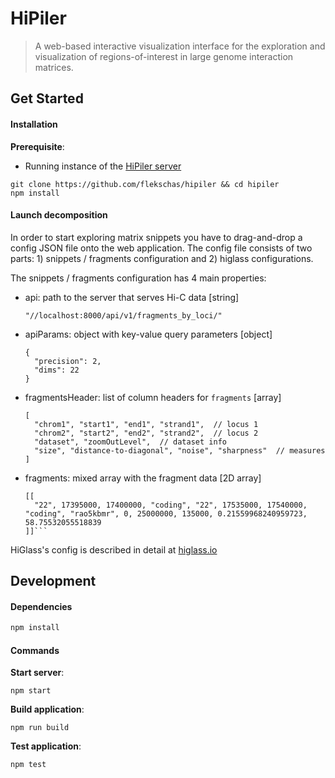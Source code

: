 # HiPiler

> A web-based interactive visualization interface for the exploration and visualization of regions-of-interest in large genome interaction matrices.

## Get Started

#### Installation

**Prerequisite**:

- Running instance of the [HiPiler server](https://github.com/flekschas/hipiler-server)

```
git clone https://github.com/flekschas/hipiler && cd hipiler
npm install
```

#### Launch decomposition

In order to start exploring matrix snippets you have to drag-and-drop a config
JSON file onto the web application. The config file consists of two
parts: 1) snippets / fragments configuration and 2) higlass configurations.

The snippets / fragments configuration has 4 main properties:
- api: path to the server that serves Hi-C data [string]

  ```"//localhost:8000/api/v1/fragments_by_loci/"```

- apiParams: object with key-value query parameters [object]

  ```
  {
    "precision": 2,
    "dims": 22
  }
  ```

- fragmentsHeader: list of column headers for `fragments` [array]

  ```
  [
    "chrom1", "start1", "end1", "strand1",  // locus 1
    "chrom2", "start2", "end2", "strand2",  // locus 2
    "dataset", "zoomOutLevel",  // dataset info
    "size", "distance-to-diagonal", "noise", "sharpness"  // measures
  ]
  ```

- fragments: mixed array with the fragment data [2D array]

  ```
  [[
    "22", 17395000, 17400000, "coding", "22", 17535000, 17540000, "coding", "rao5kbmr", 0, 25000000, 135000, 0.21559968240959723, 58.75532055518839
  ]]```

HiGlass's config is described in detail at [higlass.io](http://higlass.io)

## Development

#### Dependencies

```bash
npm install
```

#### Commands

**Start server**:

```
npm start
```

**Build application**:

```
npm run build
```

**Test application**:

```
npm test
```
